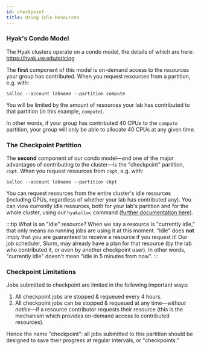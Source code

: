 ```yaml
---
id: checkpoint
title: Using Idle Resources
---
```

### Hyak's Condo Model
The Hyak clusters operate on a condo model, the details of which are here: https://hyak.uw.edu/pricing

The **first** component of this model is on-demand access to the resources your group has contributed. When you request resources from a partition, e.g. with:

```shell terminal=true
salloc --account labname --partition compute
```

You will be limited by the amount of resources your lab has contributed to that partition (in this example, `compute`).

In other words, if your group has contributed 40 CPUs to the `compute` partition, your group will only be able to allocate 40 CPUs at any given time.

### The Checkpoint Partition
The **second** component of our condo model—and one of the major advantages of contributing to the cluster—is the "checkpoint" partition, `ckpt`. When you request resources from `ckpt`, e.g. with:

```shell terminal=true
salloc --account labname --partition ckpt
```

You can request resources from the entire cluster's idle resources (including GPUs, regardless of whether your lab has contributed any). You can view currently idle resources, both for your lab's partition and for the whole cluster, using our `hyakalloc` command ([further documentation here](https://hyak.uw.edu/docs/compute/resource-monitoring#hyakalloc)).

:::tip What is an "Idle" resource?
When we say a resource is "currently idle," that only means no running jobs are using it at this moment. "Idle" does **not** imply that you are guaranteed to receive a resource if you request it! Our job scheduler, Slurm, may already have a plan for that resource (by the lab who contributed it, or even by another checkpoint user). In other words, "currently idle" doesn't mean "idle in 5 minutes from now".
:::

### Checkpoint Limitations

Jobs submitted to checkpoint are limited in the following important ways:

1. All checkpoint jobs are stopped & requeued every 4 hours.
1. All checkpoint jobs can be stopped & requeued at any time—*without notice*—if a resource contributor requests their resource (this is the mechanism which provides on-demand access to contributed resources).

Hence the name "checkpoint": all jobs submitted to this partition should be designed to save their progress at regular intervals, or "checkpoints."

